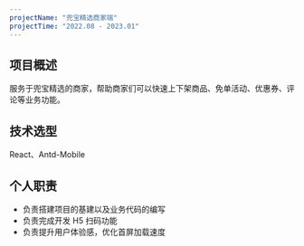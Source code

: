```yaml
---
projectName: "兜宝精选商家端"
projectTime: "2022.08 - 2023.01"
---
```


## 项目概述

服务于兜宝精选的商家，帮助商家们可以快速上下架商品、免单活动、优惠券、评论等业务功能。

## 技术选型

React、Antd-Mobile

## 个人职责

- 负责搭建项目的基建以及业务代码的编写
- 负责完成开发 H5 扫码功能
- 负责提升用户体验感，优化首屏加载速度
